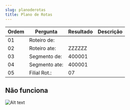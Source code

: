 ```yaml
---
slug: planoderotas
title: Plano de Rotas
---
```


Ordem | Pergunta | Resultado | Descrição
----- | -------- | --------- | ---------
01    |Roteiro de: | |
02    |Roteiro ate: | ZZZZZZ|
03    |Segmento de: | 400001|
04    |Segmento ate: | 400001|
05    |Filial Rot.: |07 |

## Não funciona

![Alt text](image.png)
